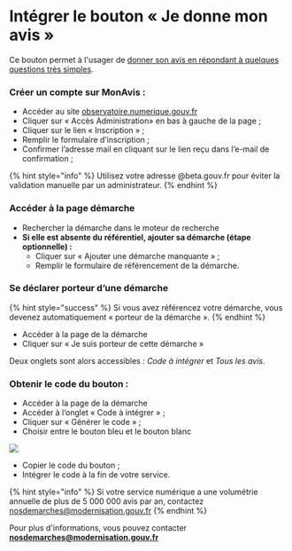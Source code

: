 # Intégrer le bouton « Je donne mon avis »

Ce bouton permet à l'usager de [donner son avis en répondant à quelques questions très simples](https://observatoire.numerique.gouv.fr/Aide/Donner%20son%20avis).

### **Créer un compte** sur MonAvis : <a href="#id-1-creer-un-compte-sur-monavis" id="id-1-creer-un-compte-sur-monavis"></a>

* Accéder au site [observatoire.numerique.gouv.fr](https://observatoire.numerique.gouv.fr/)
* Cliquer sur « Accès Administration» en bas à gauche de la page ;
* Cliquer sur le lien « Inscription » ;
* Remplir le formulaire d’inscription ;
* Confirmer l’adresse mail en cliquant sur le lien reçu dans l’e-mail de confirmation ;

{% hint style="info" %}
Utilisez votre adresse @beta.gouv.fr pour éviter la validation manuelle par un administrateur.
{% endhint %}

### Accéder à la p**age démarche** <a href="#id-2-acceder-a-la-page-de-sa-demarche-via-le-moteur-de-recherche" id="id-2-acceder-a-la-page-de-sa-demarche-via-le-moteur-de-recherche"></a>

* Rechercher la démarche dans le moteur de recherche
* **Si elle est absente du référentiel, ajouter sa démarche (étape optionnelle) :**
  * Cliquer sur « Ajouter une démarche manquante » ;
  * Remplir le formulaire de référencement de la démarche.

### **Se déclarer porteur d’une démarche** <a href="#se-declarer-porteur-dune-demarche" id="se-declarer-porteur-dune-demarche"></a>

{% hint style="success" %}
Si vous avez référencez votre démarche, vous devenez automatiquement « porteur de la démarche ».
{% endhint %}

* Accéder à la page de la démarche
* Cliquer sur « Je suis porteur de cette démarche »

Deux onglets sont alors accessibles : _Code à intégrer_ et _Tous les avis_.

### **Obtenir le code du bouton :** <a href="#obtenir-le-code-du-bouton" id="obtenir-le-code-du-bouton"></a>

* Accéder à la page de la démarche
* Accéder à l’onglet « Code à intégrer » ;
* Cliquer sur « Générer le code » ;
* Choisir entre le bouton bleu et le bouton blanc

![](https://doc.incubateur.net/\~gitbook/image?url=https%3A%2F%2Fgblobscdn.gitbook.com%2Fassets%252F-M3zJJPRzqnNRhdtTx3k%252F-MINNS5NTZZo\_\_4jTVgF%252F-MINOlWa\_TTyJ1CoUmwt%252Fimage.png%3Falt%3Dmedia%26token%3D984e6cbb-f75e-40c5-83e0-55801846bab9\&width=768\&dpr=4\&quality=100\&sign=1dc26acd\&sv=1)

* Copier le code du bouton ;
* Intégrer le code à la fin de votre service.

{% hint style="info" %}
Si votre service numérique a une volumétrie annuelle de plus de 5 000 000 avis par an, contactez nosdemarches@modernisation.gouv.fr
{% endhint %}

Pour plus d'informations, vous pouvez contacter **nosdemarches@modernisation.gouv.fr**

